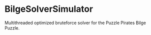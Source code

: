 BilgeSolverSimulator
====================

Multithreaded optimized bruteforce solver for the Puzzle Pirates Bilge Puzzle.
